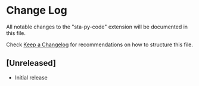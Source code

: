 # Change Log

All notable changes to the "sta-py-code" extension will be documented in this file.

Check [Keep a Changelog](http://keepachangelog.com/) for recommendations on how to structure this file.

## [Unreleased]

- Initial release